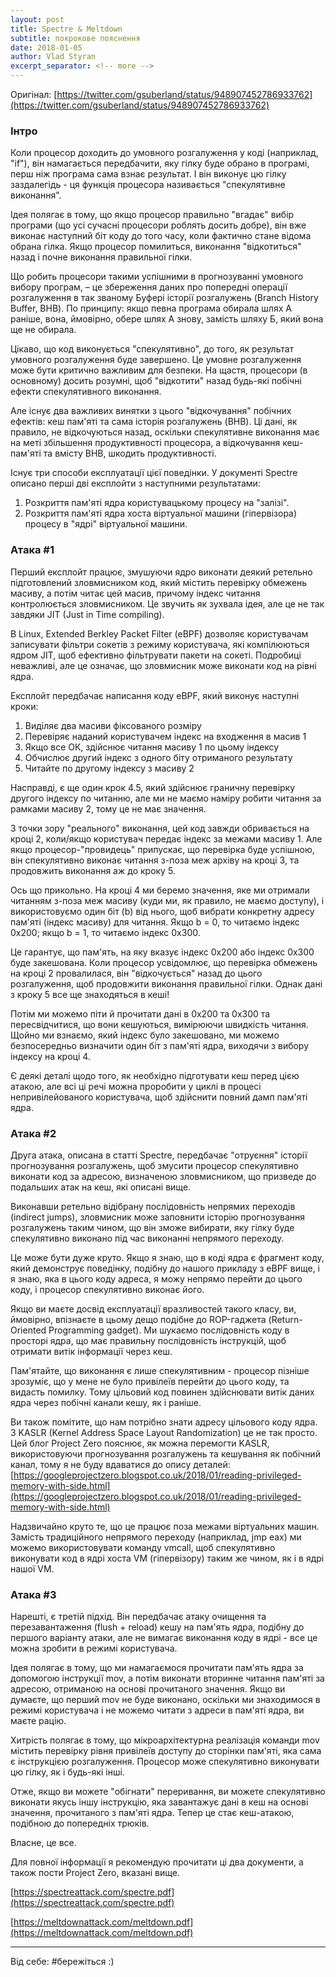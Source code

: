 ```yaml
---
layout: post
title: Spectre & Meltdown
subtitle: покрокове пояснення
date: 2018-01-05
author: Vlad Styran
excerpt_separator: <!-- more -->
---
```


Оригінал: [https://twitter.com/gsuberland/status/948907452786933762](https://twitter.com/gsuberland/status/948907452786933762)

### Інтро

Коли процесор доходить до умовного розгалуження у коді (наприклад, "if"), він намагається передбачити, яку гілку буде обрано в програмі, перш ніж програма сама взнає результат. І він виконує цю гілку заздалегідь - ця функція процесора називається "спекулятивне виконання".
<!-- more -->

Ідея полягає в тому, що якщо процесор правильно "вгадає" вибір програми (що усі сучасні процесори роблять досить добре), він вже виконає наступний біт коду до того часу, коли фактично стане відома обрана гілка. Якщо процесор помилиться, виконання "відкотиться" назад і почне виконання правильної гілки.

Що робить процесори такими успішними в прогнозуванні умовного вибору програм, – це збереження даних про попередні операції розгалуження в так званому Буфері історії розгалужень (Branch History Buffer, BHB). По принципу: якщо певна програма обирала шлях A раніше, вона, ймовірно, обере шлях А знову, замість шляху Б, який вона ще не обирала.

Цікаво, що код виконується "спекулятивно", до того, як результат умовного розгалуження буде завершено. Це умовне розгалуження може бути критично важливим для безпеки. На щастя, процесори (в основному) досить розумні, щоб "відкотити" назад будь-які побічні ефекти спекулятивного виконання.

Але існує два важливих винятки з цього "відкочування" побічних ефектів: кеш пам'яті та сама історія розгалужень (BHB). Ці дані, як правило, не відкочуються назад, оскільки спекулятивне виконання має на меті збільшення продуктивності процесора, а відкочування кеш-пам'яті та вмісту BHB, шкодить продуктивності.

Існує три способи експлуатації цієї поведінки. У документі Spectre описано перші дві експлойти з наступними результатами:

1. Розкриття пам'яті ядра користувацькому процесу на "залізі".
2. Розкриття пам'яті ядра хоста віртуальної машини (гіпервізора) процесу в "ядрі" віртуальної машини.

### Атака #1

Перший експлойт працює, змушуючи ядро виконати деякий ретельно підготовлений зловмисником код, який містить перевірку обмежень масиву, а потім читає цей масив, причому індекс читання контролюється зловмисником. Це звучить як зухвала ідея, але це не так завдяки JIT (Just in Time compiling).

В Linux, Extended Berkley Packet Filter (eBPF) дозволяє користувачам записувати фільтри сокетів з режиму користувача, які компілюються ядром JIT, щоб ефективно фільтрувати пакети на сокеті. Подробиці неважливі, але це означає, що зловмисник може виконати код на рівні ядра.

Експлойт передбачає написання коду eBPF, який виконує наступні кроки:
1. Виділяє два масиви фіксованого розміру
2. Перевіряє наданий користувачем індекс на входження в масив 1
3. Якщо все ОК, здійснює читання масиву 1 по цьому індексу
4. Обчислює другий індекс з одного біту отриманого результату
5. Читайте  по другому індексу з масиву 2

Насправді, є ще один крок 4.5, який здійснює граничну перевірку другого індексу по читанню, але ми не маємо наміру робити читання за рамками масиву 2, тому це не має значення.

З точки зору "реального" виконання, цей код завжди обривається на кроці 2, коли/якщо користувач передає індекс за межами  масиву 1. Але якщо процесор-"провидець" припускає, що перевірка буде успішною, він спекулятивно виконає читання з-поза меж архіву на кроці 3, та продовжить виконання аж до кроку 5.

Ось що прикольно. На кроці 4 ми беремо значення, яке ми отримали читанням з-поза меж масиву (куди ми, як правило, не маємо доступу), і використовуємо один біт (b) від нього, щоб вибрати конкретну адресу пам'яті (індекс масиву) для читання. Якщо b = 0, то читаємо індекс 0x200; якщо b = 1, то читаємо індекс 0x300.

Це гарантує, що пам'ять, на яку вказує індекс 0x200 або індекс 0x300 буде закешована. Коли процесор усвідомлює, що перевірка обмежень на кроці 2 провалилася, він "відкочується" назад до цього розгалуження, щоб продовжити виконання правильної гілки. Однак дані з кроку 5 все ще знаходяться в кеші!

Потім ми можемо піти й прочитати дані в 0x200 та 0x300 та пересвідчитися, що вони кешуються, вимірюючи швидкість читання. Щойно ми взнаємо, який індекс було закешовано, ми можемо безпосередньо визначити один біт з пам'яті ядра, виходячи з вибору індексу на кроці 4.

Є деякі деталі щодо того, як необхідно підготувати кеш перед цією атакою, але всі ці речі можна проробити у циклі в процесі непривілейованого користувача, щоб здійснити повний дамп пам'яті ядра.

### Атака #2

Друга атака, описана в статті Spectre, передбачає "отруєння" історії прогнозування розгалужень, щоб змусити процесор спекулятивно виконати код за адресою, визначеною зловмисником, що призведе до подальших атак на кеш, які описані вище.

Виконавши ретельно відібрану послідовність непрямих переходів (indirect jumps), зловмисник може заповнити історію прогнозування розгалужень таким чином, що він зможе вибирати, яку гілку буде спекулятивно виконано під час виконанні непрямого переходу.

Це може бути дуже круто. Якщо я знаю, що в коді ядра є фрагмент коду, який демонструє поведінку, подібну до нашого прикладу з eBPF вище, і я знаю, яка в цього коду адреса, я можу непрямо перейти до цього коду, і процесор спекулятивно виконає його.

Якщо ви маєте досвід експлуатації вразливостей такого класу, ви, ймовірно, впізнаєте в цьому дещо подібне до ROP-гаджета (Return-Oriented Programming gadget). Ми шукаємо послідовність коду в просторі ядра, що має правильну послідовність інструкцій, щоб отримати витік інформації через кеш.

Пам'ятайте, що виконання є лише спекулятивним - процесор пізніше зрозуміє, що у мене не було привілеїв перейти до цього коду, та видасть помилку. Тому цільовий код повинен здійснювати витік даних ядра через побічні канали кешу, як і раніше.

Ви також помітите, що нам потрібно знати адресу цільового коду ядра. З KASLR (Kernel Address Space Layout Randomization) це не так просто. Цей блог Project Zero пояснює, як можна перемогти KASLR, використовуючи прогнозування розгалужень та кешування як побічний канал, тому я не буду вдаватися до опису деталей: [https://googleprojectzero.blogspot.co.uk/2018/01/reading-privileged-memory-with-side.html](https://googleprojectzero.blogspot.co.uk/2018/01/reading-privileged-memory-with-side.html)

Надзвичайно круто те, що це працює поза межами віртуальних машин. Замість традиційного непрямого переходу (наприклад, jmp eax) ми можемо використовувати команду vmcall, щоб спекулятивно виконувати код в ядрі хоста VM (гіпервізору) таким же чином, як і в  ядрі нашої ​​VM.

### Атака #3 

Нарешті, є третій підхід. Він передбачає атаку очищення та перезавантаження (flush + reload) кешу на пам'ять ядра, подібну до першого варіанту атаки, але не вимагає виконання коду в ядрі - все це можна зробити в режимі користувача.

Ідея полягає в тому, що ми намагаємося прочитати пам'ять ядра за допомогою інструкції mov, а потім виконати вторинне читання пам'яті за адресою, отриманою на основі прочитаного значення. Якщо ви думаєте, що перший mov не буде виконано, оскільки ми знаходимося в режимі користувача і не можемо читати з адреси в пам'яті ядра, ви маєте рацію.

Хитрість полягає в тому, що мікроархітектурна реалізація команди mov містить перевірку рівня привілеїв доступу до сторінки пам'яті, яка сама є інструкцією розгалуження. Процесор може спекулятивно виконувати цю гілку, як і будь-які інші.

Отже, якщо ви можете "обігнати" переривання, ви можете спекулятивно виконати якусь іншу інструкцію, яка завантажує дані в кеш на основі значення, прочитаного з пам'яті ядра. Тепер це стає кеш-атакою, подібною до попередніх трюків.

Власне, це все.

Для повної інформації я рекомендую прочитати ці два документи, а також пости Project Zero, вказані вище.

[https://spectreattack.com/spectre.pdf](https://spectreattack.com/spectre.pdf)

[https://meltdownattack.com/meltdown.pdf](https://meltdownattack.com/meltdown.pdf)

---

Від себе: #бережіться :)